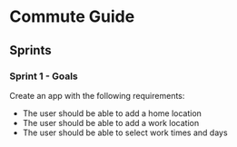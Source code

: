 # Commute Guide

## Sprints

### Sprint 1 - Goals

Create an app with the following requirements:

- The user should be able to add a home location
- The user should be able to add a work location
- The user should be able to select work times and days
